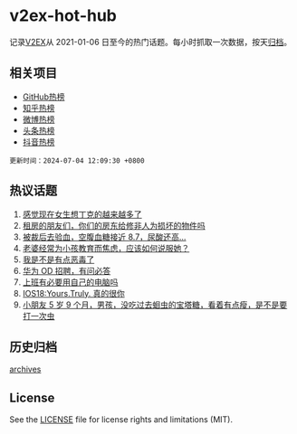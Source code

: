 # v2ex-hot-hub

 记录[V2EX](https://www.v2ex.com/)从 2021-01-06 日至今的热门话题。每小时抓取一次数据，按天[归档](archives)。
 
 ## 相关项目

- [GitHub热榜](https://github.com/lonnyzhang423/github-hot-hub)
- [知乎热榜](https://github.com/lonnyzhang423/zhihu-hot-hub)
- [微博热榜](https://github.com/lonnyzhang423/weibo-hot-hub)
- [头条热榜](https://github.com/lonnyzhang423/toutiao-hot-hub)
- [抖音热榜](https://github.com/lonnyzhang423/douyin-hot-hub)


 `更新时间：2024-07-04 12:09:30 +0800`

## 热议话题

1. [感觉现在女生想丁克的越来越多了](https://www.v2ex.com/t/1054700)
1. [租房的朋友们，你们的房东给修非人为损坏的物件吗](https://www.v2ex.com/t/1054511)
1. [被裁后去验血，空腹血糖接近 8.7，尿酸还高…](https://www.v2ex.com/t/1054537)
1. [老婆经常为小孩教育而焦虑，应该如何说服她？](https://www.v2ex.com/t/1054586)
1. [我是不是有点恶毒了](https://www.v2ex.com/t/1054684)
1. [华为 OD 招聘，有问必答](https://www.v2ex.com/t/1054605)
1. [上班有必要用自己的电脑吗](https://www.v2ex.com/t/1054698)
1. [IOS18:Yours.Truly. 真的很你](https://www.v2ex.com/t/1054591)
1. [小朋友 5 岁 9 个月，男孩，没吃过去蛔虫的宝塔糖，看着有点瘦，是不是要打一次虫](https://www.v2ex.com/t/1054548)

## 历史归档

[archives](archives)

## License

See the [LICENSE](LICENSE) file for license rights and limitations (MIT).
